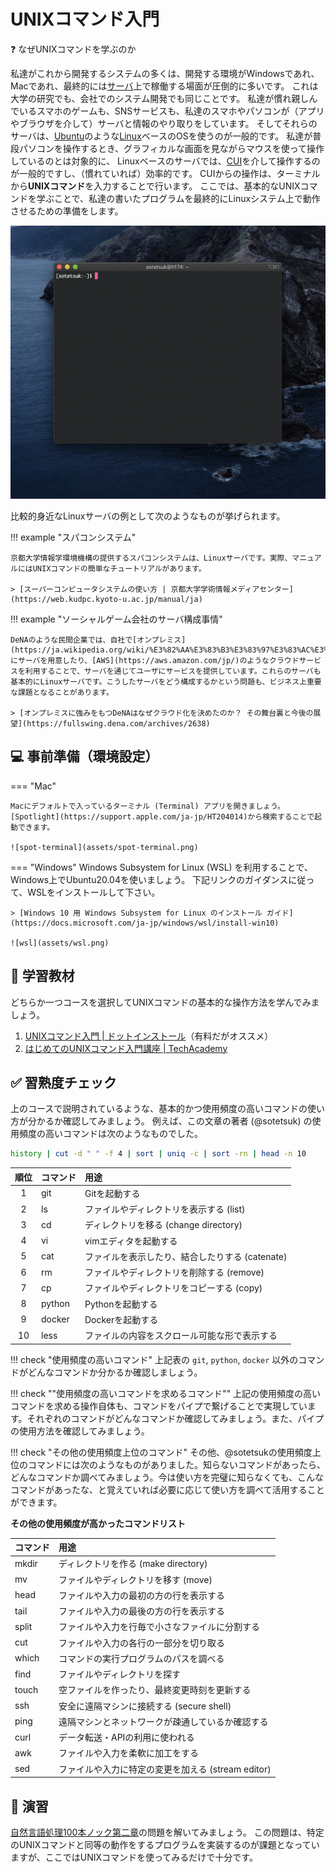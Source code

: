 # UNIXコマンド入門

:question: なぜUNIXコマンドを学ぶのか

私達がこれから開発するシステムの多くは、開発する環境がWindowsであれ、Macであれ、最終的には[サーバ](https://ja.wikipedia.org/wiki/%E3%82%B5%E3%83%BC%E3%83%90)上で稼働する場面が圧倒的に多いです。
これは大学の研究でも、会社でのシステム開発でも同じことです。
私達が慣れ親しんでいるスマホのゲームも、SNSサービスも、私達のスマホやパソコンが（アプリやブラウザを介して）サーバと情報のやり取りをしています。
そしてそれらのサーバは、[Ubuntu](https://ja.wikipedia.org/wiki/Ubuntu)のような[Linux](https://ja.wikipedia.org/wiki/Linux)ベースのOSを使うのが一般的です。
私達が普段パソコンを操作するとき、グラフィカルな画面を見ながらマウスを使って操作しているのとは対象的に、
Linuxベースのサーバでは、[CUI](https://ja.wikipedia.org/wiki/%E3%82%AD%E3%83%A3%E3%83%A9%E3%82%AF%E3%82%BF%E3%83%A6%E3%83%BC%E3%82%B6%E3%82%A4%E3%83%B3%E3%82%BF%E3%83%95%E3%82%A7%E3%83%BC%E3%82%B9)を介して操作するのが一般的ですし、（慣れていれば）効率的です。
CUIからの操作は、ターミナルから**UNIXコマンド**を入力することで行います。
ここでは、基本的なUNIXコマンドを学ぶことで、私達の書いたプログラムを最終的にLinuxシステム上で動作させるための準備をします。

![terminal](assets/terminal.png)

比較的身近なLinuxサーバの例として次のようなものが挙げられます。

!!! example "スパコンシステム"

    京都大学情報学環境機構の提供するスパコンシステムは、Linuxサーバです。実際、マニュアルにはUNIXコマンドの簡単なチュートリアルがあります。

    > [スーパーコンピュータシステムの使い方 | 京都大学学術情報メディアセンター](https://web.kudpc.kyoto-u.ac.jp/manual/ja)

!!! example "ソーシャルゲーム会社のサーバ構成事情"

    DeNAのような民間企業では、自社で[オンプレミス](https://ja.wikipedia.org/wiki/%E3%82%AA%E3%83%B3%E3%83%97%E3%83%AC%E3%83%9F%E3%82%B9#:~:text=%E3%82%AA%E3%83%B3%E3%83%97%E3%83%AC%E3%83%9F%E3%82%B9%EF%BC%88%E8%8B%B1%E8%AA%9E%3A%20on%2Dpremises,%E5%9E%8B%EF%BC%89%E3%81%A8%E3%82%82%E8%A8%B3%E3%81%95%E3%82%8C%E3%82%8B%E3%80%82)にサーバを用意したり、[AWS](https://aws.amazon.com/jp/)のようなクラウドサービスを利用することで、サーバを通じてユーザにサービスを提供しています。これらのサーバも基本的にLinuxサーバです。こうしたサーバをどう構成するかという問題も、ビジネス上重要な課題となることがあります。

    > [オンプレミスに強みをもつDeNAはなぜクラウド化を決めたのか？ その舞台裏と今後の展望](https://fullswing.dena.com/archives/2638)

## :computer: 事前準備（環境設定）

=== "Mac"

    Macにデフォルトで入っているターミナル (Terminal) アプリを開きましょう。
    [Spotlight](https://support.apple.com/ja-jp/HT204014)から検索することで起動できます。

    ![spot-terminal](assets/spot-terminal.png)

=== "Windows"
     Windows Subsystem for Linux (WSL) を利用することで、Windows上でUbuntu20.04を使いましょう。
     下記リンクのガイダンスに従って、WSLをインストールして下さい。

    > [Windows 10 用 Windows Subsystem for Linux のインストール ガイド](https://docs.microsoft.com/ja-jp/windows/wsl/install-win10)
    
    ![wsl](assets/wsl.png)


## :orange_book: 学習教材
どちらか一つコースを選択してUNIXコマンドの基本的な操作方法を学んでみましょう。

1. [UNIXコマンド入門 | ドットインストール](https://dotinstall.com/lessons/basic_unix_v3)（有料だがオススメ）
2. [はじめてのUNIXコマンド入門講座 | TechAcademy](https://www.youtube.com/watch?v=BLFPr2DsDys&list=PLjw-30bsJNVWvKT9G3n43GoeqOMmdweuQ)

## :white_check_mark: 習熟度チェック

上のコースで説明されているような、基本的かつ使用頻度の高いコマンドの使い方が分かるか確認してみましょう。
例えば、この文章の著者 (@sotetsuk) の使用頻度の高いコマンドは次のようなものでした。

```sh
history | cut -d " " -f 4 | sort | uniq -c | sort -rn | head -n 10
```

| 順位 | コマンド | 用途 |
|:---:|:---|:---|
| 1 | git  | Gitを起動する |
| 2 | ls   | ファイルやディレクトリを表示する (list) |
| 3 | cd   | ディレクトリを移る (change directory) |
| 4 | vi   | vimエディタを起動する |
| 5 | cat  | ファイルを表示したり、結合したりする (catenate) |
| 6 | rm   | ファイルやディレクトリを削除する (remove) |
| 7 | cp   | ファイルやディレクトリをコピーする (copy) |
| 8 | python| Pythonを起動する |
| 9 | docker| Dockerを起動する |
| 10 | less | ファイルの内容をスクロール可能な形で表示する |

!!! check "使用頻度の高いコマンド"
    上記表の `git`, `python`, `docker` 以外のコマンドがどんなコマンドか分かるか確認しましょう。

!!! check ""使用頻度の高いコマンドを求めるコマンド""
    上記の使用頻度の高いコマンドを求める操作自体も、コマンドをパイプで繋げることで実現しています。それぞれのコマンドがどんなコマンドか確認してみましょう。また、パイプの使用方法を確認してみましょう。


!!! check "その他の使用頻度上位のコマンド"
    その他、@sotetsukの使用頻度上位のコマンドには次のようなものがありました。知らないコマンドがあったら、どんなコマンドか調べてみましょう。今は使い方を完璧に知らなくても、こんなコマンドがあったな、と覚えていれば必要に応じて使い方を調べて活用することができます。

**その他の使用頻度が高かったコマンドリスト**

|コマンド|用途|
|:---|:---|
| mkdir| ディレクトリを作る (make directory) | 
| mv| ファイルやディレクトリを移す (move) | 
| head| ファイルや入力の最初の方の行を表示する | 
| tail| ファイルや入力の最後の方の行を表示する | 
| split| ファイルや入力を行毎で小さなファイルに分割する | 
| cut| ファイルや入力の各行の一部分を切り取る | 
| which| コマンドの実行プログラムのパスを調べる | 
| find| ファイルやディレクトリを探す | 
| touch| 空ファイルを作ったり、最終変更時刻を更新する | 
| ssh | 安全に遠隔マシンに接続する (secure shell) | 
| ping| 遠隔マシンとネットワークが疎通しているか確認する | 
| curl| データ転送・APIの利用に使われる | 
| awk| ファイルや入力を柔軟に加工をする | 
| sed| ファイルや入力に特定の変更を加える (stream editor) | 


## :pencil: 演習

[自然言語処理100本ノック第二章](https://nlp100.github.io/ja/ch02.html)の問題を解いてみましょう。
この問題は、特定のUNIXコマンドと同等の動作をするプログラムを実装するのが課題となっていますが、ここではUNIXコマンドを使ってみるだけで十分です。
